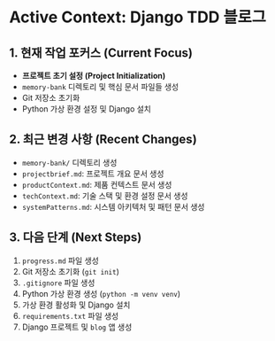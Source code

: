 # Active Context: Django TDD 블로그

## 1. 현재 작업 포커스 (Current Focus)

- **프로젝트 초기 설정 (Project Initialization)**
- `memory-bank` 디렉토리 및 핵심 문서 파일들 생성
- Git 저장소 초기화
- Python 가상 환경 설정 및 Django 설치

## 2. 최근 변경 사항 (Recent Changes)

- `memory-bank/` 디렉토리 생성
- `projectbrief.md`: 프로젝트 개요 문서 생성
- `productContext.md`: 제품 컨텍스트 문서 생성
- `techContext.md`: 기술 스택 및 환경 설정 문서 생성
- `systemPatterns.md`: 시스템 아키텍처 및 패턴 문서 생성

## 3. 다음 단계 (Next Steps)

1.  `progress.md` 파일 생성
2.  Git 저장소 초기화 (`git init`)
3.  `.gitignore` 파일 생성
4.  Python 가상 환경 생성 (`python -m venv venv`)
5.  가상 환경 활성화 및 Django 설치
6.  `requirements.txt` 파일 생성
7.  Django 프로젝트 및 `blog` 앱 생성
